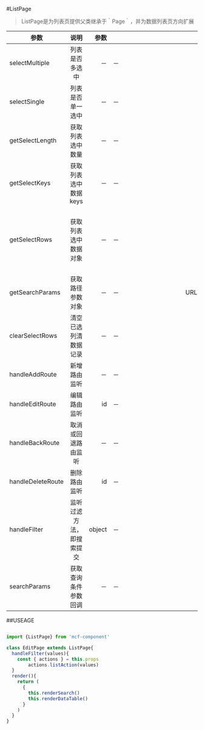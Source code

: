 #ListPage

> ListPage是为列表页提供父类继承于｀Page｀，并为数据列表页方向扩展



| 参数 | 说明 | 参数 |  | 返回值 |
| - | :-: | -: | -:| -: |
| selectMultiple | 列表是否多选中 |  － | －  | boolean  |
| selectSingle | 列表是否单一选中 |  － | － | boolean  |
| getSelectLength | 获取列表选中数量 |  － | － | number  |
| getSelectKeys | 获取列表选中数据keys |  － | － | array<string>  |
| getSelectRows | 获取列表选中数据对象 |  － | － | array<object>  |
| getSearchParams |  获取路径参数对象 |  － | － | URLSearchParams  |
| clearSelectRows | 清空已选列清数据记录 |  － | － | number  |
| handleAddRoute | 新增路由监听 |  － | － | － |
| handleEditRoute | 编辑路由监听 |  id | － | -  |
| handleBackRoute | 取消或回退路由监听 |  － | － |  －  |
| handleDeleteRoute | 删除路由监听 |  id | － | －  |
| handleFilter | 监听过滤方法，即搜索提交 |  object | － | －  |
| searchParams | 获取查询条件参数回调 |  － | － | object  |



##USEAGE

```javascript

import {ListPage} from 'mcf-component'

class EditPage extends ListPage{
  handleFilter(values){
    const { actions } = this.props
		actions.listAction(values)
  }
  render(){
    return (
      {
        this.renderSearch()
        this.renderDataTable()
      }
    )
  }
}

```
